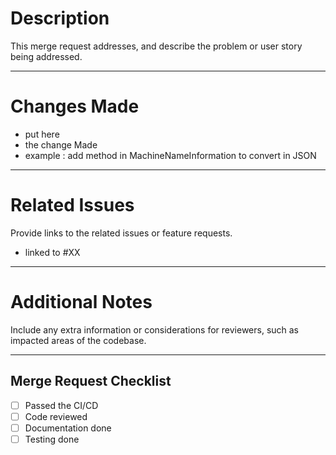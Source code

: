 # Description

This merge request addresses, and describe the problem or user story being addressed.

---

# Changes Made

- put here
- the change Made
- example : add method in MachineNameInformation to convert in JSON

---

# Related Issues

Provide links to the related issues or feature requests.

- linked to #XX

---

# Additional Notes

Include any extra information or considerations for reviewers, such as impacted areas of the codebase.

---

## Merge Request Checklist

- [ ] Passed the CI/CD
- [ ] Code reviewed
- [ ] Documentation done
- [ ] Testing done